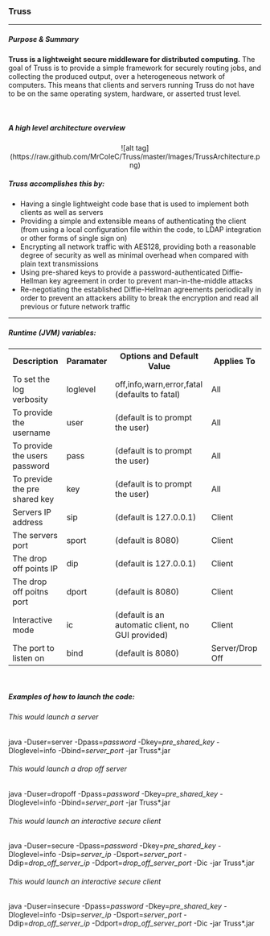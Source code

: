 <h3>Truss</h3>
<hr>
<h5>Purpose & Summary</h5>
<p><strong>Truss is a lightweight secure middleware for distributed computing.</strong> The goal of Truss is to provide a simple framework for securely routing jobs, and collecting the produced output, over a heterogeneous network of computers. This means that clients and servers running Truss do not have to be on the same operating system, hardware, or asserted trust level.</p>
<br>
<h5>A high level architecture overview</h5>
<center>
![alt tag](https://raw.github.com/MrColeC/Truss/master/Images/TrussArchitecture.png)
</center>

<h5>Truss accomplishes this by:</h5>
<ul>
  <li>Having a single lightweight code base that is used to implement both clients as well as servers</li>
  <li>Providing a simple and extensible means of authenticating the client (from using a local configuration file within the code, to LDAP integration or other forms of single sign on)</li>
  <li>Encrypting all network traffic with AES128, providing both a reasonable degree of security as well as minimal overhead when compared with plain text transmissions</li>
  <li>Using pre-shared keys to provide a password-authenticated Diffie-Hellman key agreement in order to prevent man-in-the-middle attacks</li>
  <li>Re-negotiating the established Diffie-Hellman agreements periodically in order to prevent an attackers ability to break the encryption and read all previous or future network traffic</li>
</ul>

<hr>
<h5>Runtime (JVM) variables:</h5>
<table>
<tr><th>Description</th><th>Paramater</th><th>Options and Default Value</th><th>Applies To</th></tr>
<tr><td>To set the log verbosity</td><td>loglevel</td><td>off,info,warn,error,fatal (defaults to fatal)</td><td>All</td><tr>
<tr><td>To provide the username</td><td>user</td><td>(default is to prompt the user)</td><td>All</td></tr>
<tr><td>To provide the users password</td><td>pass</td><td>(default is to prompt the user)</td><td>All</td></tr>
<tr><td>To previde the pre shared key</td><td>key</td><td>(default is to prompt the user)</td><td>All</td></tr>
<tr><td>Servers IP address</td><td>sip</td><td>(default is 127.0.0.1)</td><td>Client</td></tr>
<tr><td>The servers port</td><td>sport</td><td>(default is 8080)</td><td>Client</td></tr>
<tr><td>The drop off points IP</td><td>dip</td><td>(default is 127.0.0.1)</td><td>Client</td></tr>
<tr><td>The drop off poitns port</td><td>dport</td><td>(default is 8080)</td><td>Client</td></tr>
<tr><td>Interactive mode</td><td>ic</td><td>(default is an automatic client, no GUI provided)</td><td>Client</td></tr>
<tr><td>The port to listen on</td><td>bind</td><td>(default is 8080)</td><td>Server/Drop Off</td></tr>
</table>
<br>
<h5>Examples of how to launch the code:</h5>
<h6>This would launch a server</h6>
java -Duser=server -Dpass=<i>password</i> -Dkey=<i>pre_shared_key</i> -Dloglevel=info -Dbind=<i>server_port</i> -jar Truss*.jar
<br>
<h6>This would launch a drop off server</h6>
java -Duser=dropoff -Dpass=<i>password</i> -Dkey=<i>pre_shared_key</i> -Dloglevel=info -Dbind=<i>server_port</i> -jar Truss*.jar
<br>
<h6>This would launch an interactive secure client</h6>
java -Duser=secure -Dpass=<i>password</i> -Dkey=<i>pre_shared_key</i> -Dloglevel=info -Dsip=<i>server_ip</i> -Dsport=<i>server_port</i> -Ddip=<i>drop_off_server_ip</i> -Ddport=<i>drop_off_server_port</i> -Dic -jar Truss*.jar
<br>
<h6>This would launch an interactive secure client</h6>
java -Duser=insecure -Dpass=<i>password</i> -Dkey=<i>pre_shared_key</i> -Dloglevel=info -Dsip=<i>server_ip</i> -Dsport=<i>server_port</i> -Ddip=<i>drop_off_server_ip</i> -Ddport=<i>drop_off_server_port</i> -Dic -jar Truss*.jar
<br>


